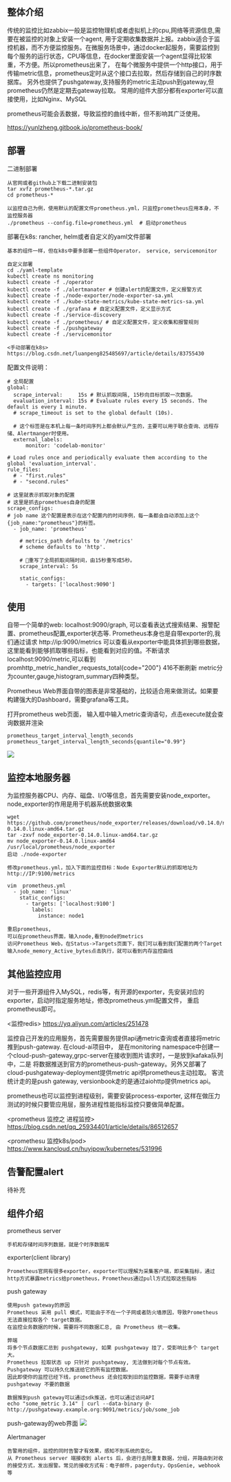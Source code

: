 ## 整体介绍

传统的监控比如zabbix一般是监控物理机或者虚拟机上的cpu,网络等资源信息,需要在被监控的对象上安装一个agent,
用于定期收集数据并上报。zabbix适合于监控机器，而不方便监控服务。在微服务场景中，通过docker起服务，需要监控到
每个服务的运行状态，CPU等信息，在docker里面安装一个agent显得比较笨重，不方便。所以prometheus出来了，
在每个微服务中提供一个http接口，用于传输metric信息，prometheus定时从这个接口去拉取，然后存储到自己的时序数据库。
另外也提供了pushgateway,支持服务的metric主动push到gateway,但prometheus仍然是定期去gateway拉取。
常用的组件大部分都有exporter可以直接使用，比如Nginx、MySQL

prometheus可能会丢数据，导致监控的曲线中断，但不影响其广泛使用。

<prometheus book> https://yunlzheng.gitbook.io/prometheus-book/

## 部署
二进制部署
    
    从官网或者github上下载二进制安装包
    tar xvfz prometheus-*.tar.gz
    cd prometheus-*
    
    以监控自己为例，使用默认的配置文件prometheus.yml，只监控prometheus应用本身，不监控服务器
    ./prometheus --config.file=prometheus.yml  # 启动prometheus

部署在k8s: rancher, helm或者自定义的yaml文件部署
    
    基本的组件一样，但在k8s中要多部署一些组件Operator， service, servicemonitor 
    
    自定义部署
    cd ./yaml-template
    kubectl create ns monitoring 
    kubectl create -f ./operator
    kubectl create -f ./alertmanater # 创建alert的配置文件，定义报警方式  
    kubectl create -f ./node-exporter/node-exporter-sa.yml 
    kubectl create -f ./kube-state-metrics/kube-state-metrics-sa.yml  
    kubectl create -f ./grafana # 自定义配置文件，定义显示方式 
    kubectl create -f ./service-discovery 
    kubectl create -f ./prometheus/ # 自定义配置文件，定义收集和报警规则 
    kubectl create -f ./pushgateway 
    kubectl create -f ./servicemonitor

    <手动部署在k8s>  https://blog.csdn.net/luanpeng825485697/article/details/83755430

配置文件说明：
    
    # 全局配置
    global:
      scrape_interval:     15s # 默认抓取间隔, 15秒向目标抓取一次数据。
      evaluation_interval: 15s # Evaluate rules every 15 seconds. The default is every 1 minute.
      # scrape_timeout is set to the global default (10s).
    
      # 这个标签是在本机上每一条时间序列上都会默认产生的，主要可以用于联合查询、远程存储、Alertmanger时使用。
      external_labels:
          monitor: 'codelab-monitor'
    
    # Load rules once and periodically evaluate them according to the global 'evaluation_interval'.
    rule_files:
      # - "first.rules"
      # - "second.rules"
    
    # 这里就表示抓取对象的配置
    # 这里是抓去promethues自身的配置
    scrape_configs:
    # job name 这个配置是表示在这个配置内的时间序例，每一条都会自动添加上这个{job_name:"prometheus"}的标签。
      - job_name: 'prometheus'
    
        # metrics_path defaults to '/metrics'
        # scheme defaults to 'http'.
    
        # 重写了全局抓取间隔时间，由15秒重写成5秒。
        scrape_interval: 5s
    
        static_configs:
          - targets: ['localhost:9090']


## 使用
自带一个简单的web: localhost:9090/graph, 可以查看表达式搜索结果、报警配置、prometheus配置,exporter状态等.
Prometheus本身也是自带exporter的,我们通过请求 http://ip:9090/metrics 可以查看从exporter中能具体抓到哪些数据，
这里能看到能够抓取哪些指标，也能看到对应的值。不断请求localhost:9090/metric,可以看到promhttp_metric_handler_requests_total{code="200"} 416不断刷新
metric分为counter,gauge,histogram,summary四种类型。

Prometheus Web界面自带的图表是非常基础的，比较适合用来做测试。如果要构建强大的Dashboard，需要grafana等工具。

打开prometheus web页面， 输入框中输入metric查询语句，点击execute就会查询数据并渲染
    
    prometheus_target_interval_length_seconds
    prometheus_target_interval_length_seconds{quantile="0.99"}
    
![](./prometheus_home.bmp)



## 监控本地服务器

为监控服务器CPU、内存、磁盘、I/O等信息，首先需要安装node_exporter。node_exporter的作用是用于机器系统数据收集

    wget https://github.com/prometheus/node_exporter/releases/download/v0.14.0/node_exporter-0.14.0.linux-amd64.tar.gz
    tar -zxvf node_exporter-0.14.0.linux-amd64.tar.gz
    mv node_exporter-0.14.0.linux-amd64 /usr/local/prometheus/node_exporter
    启动 ./node-exporter
    
    修改prometheus.yml，加入下面的监控目标：Node Exporter默认的抓取地址为http://IP:9100/metrics
    
    vim  prometheus.yml
      - job_name: 'linux'
        static_configs:
          - targets: ['localhost:9100']
            labels:
              instance: node1
              
    重启prometheus,
    可以在prometheus界面，输入node,看到node的metrics 
    访问Prometheus Web，在Status->Targets页面下，我们可以看到我们配置的两个Target
    输入node_memory_Active_bytes点击执行，就可以看到内存监控曲线

## 其他监控应用
对于一些开源组件入MySQL，redis等，有开源的exporter，先安装对应的exporter，启动时指定服务地址，修改prometheus.yml配置文件，
重启prometheus即可。

<监控redis> https://yq.aliyun.com/articles/251478

监控自己开发的应用服务，首先需要服务提供api通metric查询或者直接将metric推到push-gateway. 在cloud-ai项目中，
是在monitoring namespace中创建一个cloud-push-gateway,grpc-server在接收到图片请求时，一是放到kafaka队列中，二是
将数据推送到官方的prometheus-push-gateway。另外又部署了cloud-pushgateway-deployment提供metric api供prometheus主动拉取。
客流统计走的是push gateway, versionbook走的是通过aiohttp提供metrics api。

prometheus也可以监控到进程级别，需要安装process-exporter, 这样在做压力测试的时候只要管应用层，服务进程性能指标监控只要做简单配置。

<prometheus 监控之 进程监控> https://blog.csdn.net/qq_25934401/article/details/86512657

<promethesu 监控k8s/pod> https://www.kancloud.cn/huyipow/kubernetes/531996

## 告警配置alert
待补充

## 组件介绍

prometheus server

    手机和存储时间序列数据，就是个时序数据库

exporter(client library)
    
    Prometheus官网有很多exporter，exporter可以理解为采集客户端，即采集指标，通过http方式暴露metrics给prometheus，Prometheus通过pull方式拉取这些指标
    
push gateway

    使用push gateway的原因
    Prometheus 采用 pull 模式，可能由于不在一个子网或者防火墙原因，导致Prometheus 无法直接拉取各个 target数据。
    在监控业务数据的时候，需要将不同数据汇总, 由 Prometheus 统一收集。
    
    弊端
    将多个节点数据汇总到 pushgateway, 如果 pushgateway 挂了，受影响比多个 target 大。
    Prometheus 拉取状态 up 只针对 pushgateway, 无法做到对每个节点有效。
    Pushgateway 可以持久化推送给它的所有监控数据。
    因此即使你的监控已经下线，prometheus 还会拉取到旧的监控数据，需要手动清理 pushgateway 不要的数据
    
    数据推到push gateway可以通过sdk推送，也可以通过访问API
    echo "some_metric 3.14" | curl --data-binary @- http://pushgateway.example.org:9091/metrics/job/some_job

push-gateway的web界面
![](./push-gateway.bmp)

  
Alertmanager

    告警用的组件，监控的同时告警才有效果，感知不到系统的变化。
    从 Prometheus server 端接收到 alerts 后，会进行去除重复数据，分组，并路由到对收的接受方式，发出报警。常见的接收方式有：电子邮件，pagerduty，OpsGenie, webhook 等
    
    



    
